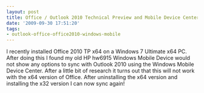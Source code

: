 ```yaml
---
layout: post
title: Office / Outlook 2010 Technical Preview and Mobile Device Center
date: '2009-09-30 17:51:20'
tags:
- outlook-office-office2010-windows-mobile
---
```


I recently installed Office 2010 TP x64 on a Windows 7 Ultimate x64 PC. After doing this I found my old HP hw6915 Windows Mobile Device would not show any options to sync with Outlook 2010 using the Windows Mobile Device Center. After a little bit of research it turns out that this will not work with the x64 version of Office. After uninstalling the x64 version and installing the x32 version I can now sync again!